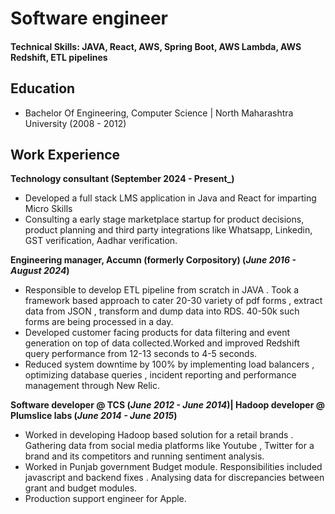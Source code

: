 # Software engineer

#### Technical Skills: JAVA, React, AWS, Spring Boot, AWS Lambda, AWS Redshift, ETL pipelines  

## Education
- Bachelor Of Engineering, Computer Science | North Maharashtra University (2008 - 2012)

## Work Experience

**Technology consultant (September 2024 - Present_)**
- Developed a full stack LMS application in Java and React for imparting Micro Skills
- Consulting a early stage marketplace startup for product decisions, product planning and third party integrations like Whatsapp, Linkedin, GST verification, Aadhar verification.


**Engineering manager, Accumn (formerly Corpository) (_June 2016 - August 2024_)**
- Responsible to develop ETL pipeline from scratch in JAVA . Took a framework based approach to cater 20-30 variety of pdf forms , extract data from JSON , transform and dump
data into RDS. 40-50k such forms are being processed in a day.
- Developed customer facing products for data filtering and event generation on top of data collected.Worked and improved Redshift query performance from 12-13 seconds to 4-5 seconds.
- Reduced system downtime by 100% by implementing load balancers , optimizing database queries , incident reporting and performance management through New Relic.

**Software developer @ TCS (_June 2012 - June 2014_)| Hadoop developer @ Plumslice labs (_June 2014 - June 2015_)**
- Worked in developing Hadoop based solution for a retail brands . Gathering data from social media platforms like Youtube , Twitter for a brand and its competitors and running sentiment analysis.
- Worked in Punjab government Budget module. Responsibilities included javascript and backend fixes . Analysing data for discrepancies between grant and budget modules.
- Production support engineer for Apple.
